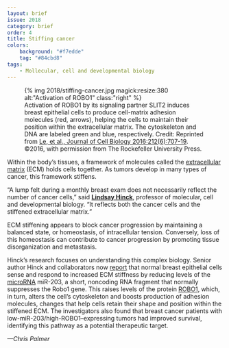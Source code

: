 ```yaml
---
layout: brief
issue: 2018
category: brief
order: 4
title: Stiffing cancer
colors:
    background: "#f7edde"
    tag: "#84cbd8"
tags:
    - Mollecular, cell and developmental biology 
---
```

<figure>
{% img 2018/stiffing-cancer.jpg magick:resize:380 alt:"Activation of ROBO1" class:"right" %}
<figcaption>Activation of ROBO1 by its signaling partner SLIT2 induces breast epithelial cells to produce cell-matrix adhesion molecules (red, arrows), helping the cells to maintain their position within the extracellular matrix. The cytoskeleton and DNA are labeled green and blue, respectively. Credit: Reprinted from <a href="http://jcb.rupress.org/content/212/6/707">Le, et al., Journal of Cell Biology 2016:212(6):707-19</a>. ©2016, with permission from The Rockefeller University Press.</figcaption>
</figure>

Within the body’s tissues, a framework of molecules called the [extracellular matrix](https://en.wikipedia.org/wiki/Extracellular_matrix) (ECM) holds cells together. As tumors develop in many types of cancer, this framework stiffens.

“A lump felt during a monthly breast exam does not necessarily reflect the number of cancer cells,” said [**Lindsay Hinck**](https://mcd.ucsc.edu/faculty/hinck.html), professor of molecular, cell and developmental biology. “It reflects both the cancer cells and the stiffened extracellular matrix.”

ECM stiffening appears to block cancer progression by maintaining a balanced state, or homeostasis, of intracellular tension. Conversely, loss of this homeostasis can contribute to cancer progression by promoting tissue disorganization and metastasis.

Hinck’s research focuses on understanding this complex biology. Senior author Hinck and collaborators now [report](http://jcb.rupress.org/content/212/6/707) that normal breast epithelial cells sense and respond to increased ECM stiffness by reducing levels of the [microRNA](https://en.wikipedia.org/wiki/MicroRNA) miR-203, a short, noncoding RNA fragment that normally suppresses the Robo1 gene. This raises levels of the protein [ROBO1](https://en.wikipedia.org/wiki/Slit-Robo), which, in turn, alters the cell’s cytoskeleton and boosts production of adhesion molecules, changes that help cells retain their shape and position within the stiffened ECM. The investigators also found that breast cancer patients with low-miR-203/high-ROBO1–expressing tumors had improved survival, identifying this pathway as a potential therapeutic target.

*—Chris Palmer*
